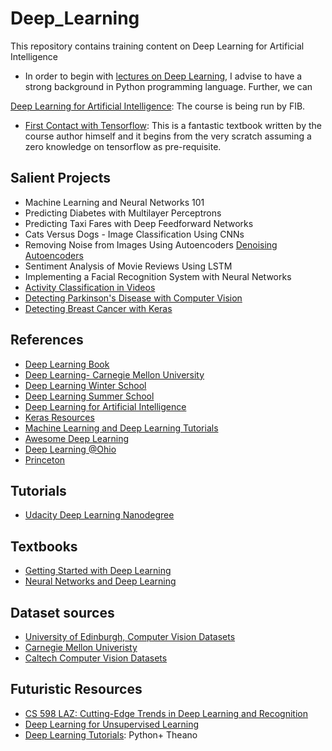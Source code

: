 # Deep_Learning
This repository contains training content on Deep Learning for Artificial Intelligence

* In order to begin with [lectures on Deep Learning](https://upc-mai-dl.github.io/), I advise to have a strong background in Python programming language. Further, we can 

[Deep Learning for Artificial Intelligence](http://dlai.deeplearning.barcelona/): The course is being run by FIB. 

* [First Contact with Tensorflow](http://jorditorres.org/research-teaching/tensorflow/first-contact-with-tensorflow-book/first-contact-with-tensorflow/): This is a fantastic textbook written by the course author himself and it begins from the very scratch assuming a zero knowledge on tensorflow as pre-requisite. 


## Salient Projects
- Machine Learning and Neural Networks 101
- Predicting Diabetes with Multilayer Perceptrons
- Predicting Taxi Fares with Deep Feedforward Networks
- Cats Versus Dogs - Image Classification Using CNNs
- Removing Noise from Images Using Autoencoders [Denoising Autoencoders](https://www.kaggle.com/aakashnain/denoising-autoencoders-to-the-rescue)
- Sentiment Analysis of Movie Reviews Using LSTM
- Implementing a Facial Recognition System with Neural Networks
- [Activity Classification in Videos](https://www.pyimagesearch.com/2019/07/15/video-classification-with-keras-and-deep-learning/)
- [Detecting Parkinson's Disease with Computer Vision](https://www.pyimagesearch.com/2019/04/29/detecting-parkinsons-disease-with-opencv-computer-vision-and-the-spiral-wave-test/)
- [Detecting Breast Cancer with Keras](https://www.pyimagesearch.com/2019/02/18/breast-cancer-classification-with-keras-and-deep-learning/)


## References
* [Deep Learning Book](http://www.deeplearningbook.org/)
* [Deep Learning- Carnegie Mellon University](http://deeplearning.cs.cmu.edu/)
* [Deep Learning Winter School](https://telecombcn-dl.github.io/2018-idl/)
* [Deep Learning Summer School](https://telecombcn-dl.github.io/2018-dlcv/)
* [Deep Learning for Artificial Intelligence](https://telecombcn-dl.github.io/2017-dlai/)
* [Keras Resources](https://github.com/fchollet/keras-resources/blob/master/README.md)
* [Machine Learning and Deep Learning Tutorials](https://github.com/ujjwalkarn/Machine-Learning-Tutorials)
* [Awesome Deep Learning](https://github.com/ChristosChristofidis/awesome-deep-learning#tutorials)
* [Deep Learning @Ohio](http://ace.cs.ohiou.edu/~razvan/courses/dl6890/index.html)
* [Princeton](http://3dvision.princeton.edu/courses.html)

## Tutorials
- [Udacity Deep Learning Nanodegree](https://github.com/udacity/deep-learning-v2-pytorch)

## Textbooks
* [Getting Started with Deep Learning]()
* [Neural Networks and Deep Learning](http://neuralnetworksanddeeplearning.com)

## Dataset sources
* [University of Edinburgh, Computer Vision Datasets](http://homepages.inf.ed.ac.uk/rbf/CVonline/Imagedbase.htm#remote)
* [Carnegie Mellon Univeristy](https://www.cs.cmu.edu/~cil/v-images.html)
* [Caltech Computer Vision Datasets](http://www.vision.caltech.edu/archive.html)


## Futuristic Resources
* [CS 598 LAZ: Cutting-Edge Trends in Deep Learning and Recognition](http://slazebni.cs.illinois.edu/spring17/)
* [Deep Learning for Unsupervised Learning](https://sites.google.com/view/berkeley-cs294-158-sp19/home)
* [Deep Learning Tutorials](http://deeplearning.net/tutorial/deeplearning.pdf): Python+ Theano
